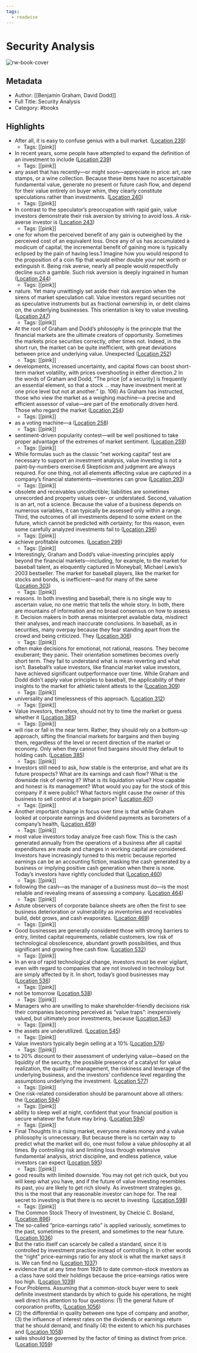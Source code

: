 ```yaml
---
tags:
  - readwise
---
```


# Security Analysis

![rw-book-cover](https://images-na.ssl-images-amazon.com/images/I/51vcMSPMXQL._SL200_.jpg)

## Metadata
- Author: [[Benjamin Graham, David Dodd]]
- Full Title: Security Analysis
- Category: #books

## Highlights
- After all, it is easy to confuse genius with a bull market. ([Location 239](https://readwise.io/to_kindle?action=open&asin=B0037JO5J8&location=239))
    - Tags: [[pink]] 
- In recent years, some people have attempted to expand the definition of an investment to include ([Location 239](https://readwise.io/to_kindle?action=open&asin=B0037JO5J8&location=239))
    - Tags: [[pink]] 
- any asset that has recently—or might soon—appreciate in price: art, rare stamps, or a wine collection. Because these items have no ascertainable fundamental value, generate no present or future cash flow, and depend for their value entirely on buyer whim, they clearly constitute speculations rather than investments. ([Location 240](https://readwise.io/to_kindle?action=open&asin=B0037JO5J8&location=240))
    - Tags: [[pink]] 
- In contrast to the speculator’s preoccupation with rapid gain, value investors demonstrate their risk aversion by striving to avoid loss. A risk-averse investor is ([Location 243](https://readwise.io/to_kindle?action=open&asin=B0037JO5J8&location=243))
    - Tags: [[pink]] 
- one for whom the perceived benefit of any gain is outweighed by the perceived cost of an equivalent loss. Once any of us has accumulated a modicum of capital, the incremental benefit of gaining more is typically eclipsed by the pain of having less.1 Imagine how you would respond to the proposition of a coin flip that would either double your net worth or extinguish it. Being risk averse, nearly all people would respectfully decline such a gamble. Such risk aversion is deeply ingrained in human ([Location 244](https://readwise.io/to_kindle?action=open&asin=B0037JO5J8&location=244))
    - Tags: [[pink]] 
- nature. Yet many unwittingly set aside their risk aversion when the sirens of market speculation call. Value investors regard securities not as speculative instruments but as fractional ownership in, or debt claims on, the underlying businesses. This orientation is key to value investing. ([Location 247](https://readwise.io/to_kindle?action=open&asin=B0037JO5J8&location=247))
    - Tags: [[pink]] 
- At the root of Graham and Dodd’s philosophy is the principle that the financial markets are the ultimate creators of opportunity. Sometimes the markets price securities correctly, other times not. Indeed, in the short run, the market can be quite inefficient, with great deviations between price and underlying value. Unexpected ([Location 252](https://readwise.io/to_kindle?action=open&asin=B0037JO5J8&location=252))
    - Tags: [[pink]] 
- developments, increased uncertainty, and capital flows can boost short-term market volatility, with prices overshooting in either direction.2 In the words of Graham and Dodd, “The price [of a security] is frequently an essential element, so that a stock … may have investment merit at one price level but not at another.” (p. 106) As Graham has instructed, those who view the market as a weighing machine—a precise and efficient assessor of value—are part of the emotionally driven herd. Those who regard the market ([Location 254](https://readwise.io/to_kindle?action=open&asin=B0037JO5J8&location=254))
    - Tags: [[pink]] 
- as a voting machine—a ([Location 258](https://readwise.io/to_kindle?action=open&asin=B0037JO5J8&location=258))
    - Tags: [[pink]] 
- sentiment-driven popularity contest—will be well positioned to take proper advantage of the extremes of market sentiment. ([Location 259](https://readwise.io/to_kindle?action=open&asin=B0037JO5J8&location=259))
    - Tags: [[pink]] 
- While formulas such as the classic “net working capital” test are necessary to support an investment analysis, value investing is not a paint-by-numbers exercise.6 Skepticism and judgment are always required. For one thing, not all elements affecting value are captured in a company’s financial statements—inventories can grow ([Location 293](https://readwise.io/to_kindle?action=open&asin=B0037JO5J8&location=293))
    - Tags: [[pink]] 
- obsolete and receivables uncollectible; liabilities are sometimes unrecorded and property values over- or understated. Second, valuation is an art, not a science. Because the value of a business depends on numerous variables, it can typically be assessed only within a range. Third, the outcomes of all investments depend to some extent on the future, which cannot be predicted with certainty; for this reason, even some carefully analyzed investments fail to ([Location 296](https://readwise.io/to_kindle?action=open&asin=B0037JO5J8&location=296))
    - Tags: [[pink]] 
- achieve profitable outcomes. ([Location 299](https://readwise.io/to_kindle?action=open&asin=B0037JO5J8&location=299))
    - Tags: [[pink]] 
- Interestingly, Graham and Dodd’s value-investing principles apply beyond the financial markets—including, for example, to the market for baseball talent, as eloquently captured in Moneyball, Michael Lewis’s 2003 bestseller. The market for baseball players, like the market for stocks and bonds, is inefficient—and for many of the same ([Location 303](https://readwise.io/to_kindle?action=open&asin=B0037JO5J8&location=303))
    - Tags: [[pink]] 
- reasons. In both investing and baseball, there is no single way to ascertain value, no one metric that tells the whole story. In both, there are mountains of information and no broad consensus on how to assess it. Decision makers in both arenas misinterpret available data, misdirect their analyses, and reach inaccurate conclusions. In baseball, as in securities, many overpay because they fear standing apart from the crowd and being criticized. They ([Location 306](https://readwise.io/to_kindle?action=open&asin=B0037JO5J8&location=306))
    - Tags: [[pink]] 
- often make decisions for emotional, not rational, reasons. They become exuberant; they panic. Their orientation sometimes becomes overly short term. They fail to understand what is mean reverting and what isn’t. Baseball’s value investors, like financial market value investors, have achieved significant outperformance over time. While Graham and Dodd didn’t apply value principles to baseball, the applicability of their insights to the market for athletic talent attests to the ([Location 309](https://readwise.io/to_kindle?action=open&asin=B0037JO5J8&location=309))
    - Tags: [[pink]] 
- universality and timelessness of this approach. ([Location 312](https://readwise.io/to_kindle?action=open&asin=B0037JO5J8&location=312))
    - Tags: [[pink]] 
- Value investors, therefore, should not try to time the market or guess whether it ([Location 385](https://readwise.io/to_kindle?action=open&asin=B0037JO5J8&location=385))
    - Tags: [[pink]] 
- will rise or fall in the near term. Rather, they should rely on a bottom-up approach, sifting the financial markets for bargains and then buying them, regardless of the level or recent direction of the market or economy. Only when they cannot find bargains should they default to holding cash. ([Location 385](https://readwise.io/to_kindle?action=open&asin=B0037JO5J8&location=385))
    - Tags: [[pink]] 
- Investors still need to ask, how stable is the enterprise, and what are its future prospects? What are its earnings and cash flow? What is the downside risk of owning it? What is its liquidation value? How capable and honest is its management? What would you pay for the stock of this company if it were public? What factors might cause the owner of this business to sell control at a bargain price? ([Location 401](https://readwise.io/to_kindle?action=open&asin=B0037JO5J8&location=401))
    - Tags: [[pink]] 
- Another important change in focus over time is that while Graham looked at corporate earnings and dividend payments as barometers of a company’s health, ([Location 459](https://readwise.io/to_kindle?action=open&asin=B0037JO5J8&location=459))
    - Tags: [[pink]] 
- most value investors today analyze free cash flow. This is the cash generated annually from the operations of a business after all capital expenditures are made and changes in working capital are considered. Investors have increasingly turned to this metric because reported earnings can be an accounting fiction, masking the cash generated by a business or implying positive cash generation when there is none. Today’s investors have rightly concluded that ([Location 460](https://readwise.io/to_kindle?action=open&asin=B0037JO5J8&location=460))
    - Tags: [[pink]] 
- following the cash—as the manager of a business must do—is the most reliable and revealing means of assessing a company. ([Location 464](https://readwise.io/to_kindle?action=open&asin=B0037JO5J8&location=464))
    - Tags: [[pink]] 
- Astute observers of corporate balance sheets are often the first to see business deterioration or vulnerability as inventories and receivables build, debt grows, and cash evaporates. ([Location 469](https://readwise.io/to_kindle?action=open&asin=B0037JO5J8&location=469))
    - Tags: [[pink]] 
- Good businesses are generally considered those with strong barriers to entry, limited capital requirements, reliable customers, low risk of technological obsolescence, abundant growth possibilities, and thus significant and growing free cash flow. ([Location 532](https://readwise.io/to_kindle?action=open&asin=B0037JO5J8&location=532))
    - Tags: [[pink]] 
- In an era of rapid technological change, investors must be ever vigilant, even with regard to companies that are not involved in technology but are simply affected by it. In short, today’s good businesses may ([Location 536](https://readwise.io/to_kindle?action=open&asin=B0037JO5J8&location=536))
    - Tags: [[pink]] 
- not be tomorrow ([Location 538](https://readwise.io/to_kindle?action=open&asin=B0037JO5J8&location=538))
    - Tags: [[pink]] 
- Managers who are unwilling to make shareholder-friendly decisions risk their companies becoming perceived as “value traps”: inexpensively valued, but ultimately poor investments, because ([Location 543](https://readwise.io/to_kindle?action=open&asin=B0037JO5J8&location=543))
    - Tags: [[pink]] 
- the assets are underutilized. ([Location 545](https://readwise.io/to_kindle?action=open&asin=B0037JO5J8&location=545))
    - Tags: [[pink]] 
- Value investors typically begin selling at a 10% ([Location 576](https://readwise.io/to_kindle?action=open&asin=B0037JO5J8&location=576))
    - Tags: [[pink]] 
- to 20% discount to their assessment of underlying value—based on the liquidity of the security, the possible presence of a catalyst for value realization, the quality of management, the riskiness and leverage of the underlying business, and the investors’ confidence level regarding the assumptions underlying the investment. ([Location 577](https://readwise.io/to_kindle?action=open&asin=B0037JO5J8&location=577))
    - Tags: [[pink]] 
- One risk-related consideration should be paramount above all others: the ([Location 594](https://readwise.io/to_kindle?action=open&asin=B0037JO5J8&location=594))
    - Tags: [[pink]] 
- ability to sleep well at night, confident that your financial position is secure whatever the future may bring. ([Location 594](https://readwise.io/to_kindle?action=open&asin=B0037JO5J8&location=594))
    - Tags: [[pink]] 
- Final Thoughts In a rising market, everyone makes money and a value philosophy is unnecessary. But because there is no certain way to predict what the market will do, one must follow a value philosophy at all times. By controlling risk and limiting loss through extensive fundamental analysis, strict discipline, and endless patience, value investors can expect ([Location 595](https://readwise.io/to_kindle?action=open&asin=B0037JO5J8&location=595))
    - Tags: [[pink]] 
- good results with limited downside. You may not get rich quick, but you will keep what you have, and if the future of value investing resembles its past, you are likely to get rich slowly. As investment strategies go, this is the most that any reasonable investor can hope for. The real secret to investing is that there is no secret to investing. ([Location 598](https://readwise.io/to_kindle?action=open&asin=B0037JO5J8&location=598))
    - Tags: [[pink]] 
- The Common Stock Theory of Investment, by Chelcie C. Bosland, ([Location 896](https://readwise.io/to_kindle?action=open&asin=B0037JO5J8&location=896))
- The so-called “price-earnings ratio” is applied variously, sometimes to the past, sometimes to the present, and sometimes to the near future. ([Location 1036](https://readwise.io/to_kindle?action=open&asin=B0037JO5J8&location=1036))
- But the ratio itself can scarcely be called a standard, since it is controlled by investment practice instead of controlling it. In other words the “right” price-earnings ratio for any stock is what the market says it is. We can find no ([Location 1037](https://readwise.io/to_kindle?action=open&asin=B0037JO5J8&location=1037))
- evidence that at any time from 1926 to date common-stock investors as a class have sold their holdings because the price-earnings ratios were too high. ([Location 1039](https://readwise.io/to_kindle?action=open&asin=B0037JO5J8&location=1039))
- Four Problems. Assuming that a common-stock buyer were to seek definite investment standards by which to guide his operations, he might well direct his attention to four questions: (1) the general future of corporation profits, ([Location 1056](https://readwise.io/to_kindle?action=open&asin=B0037JO5J8&location=1056))
- (2) the differential in quality between one type of company and another, (3) the influence of interest rates on the dividends or earnings return that he should demand, and finally (4) the extent to which his purchases and ([Location 1058](https://readwise.io/to_kindle?action=open&asin=B0037JO5J8&location=1058))
- sales should be governed by the factor of timing as distinct from price. ([Location 1059](https://readwise.io/to_kindle?action=open&asin=B0037JO5J8&location=1059))

